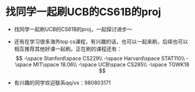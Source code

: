 # 找同学一起刷UCB的CS61B的proj

- 找同学一起刷UCB的CS61B的proj，一起探讨进步～ 

- 还有在学习很多海外top cs课程，有兴趣的话，也可以一起来刷，后续也可以相互推荐其他好课一起刷。正在刷的课程还有：
  $$
  -\space Stanford\space CS229\\
  -\space  Harvard\space STAT110\\
  -\space  MIT\space 18.06\\
  -\space  UCB\space CS285\\
  -\space  TGWK18
  $$

- 有兴趣的同学欢迎联系qq/vx：980803171


